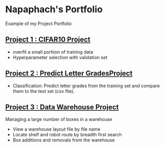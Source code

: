 # Napaphach's Portfolio
Example of my Project Portfolio

## [Project 1 : CIFAR10 Project](https://github.com/NapaphachJ/CIFAR10-Project)
* overfit a small portiion of training data
* Hyperparameter selection with validation set

## [Project 2 : Predict Letter GradesProject](https://github.com/NapaphachJ/Predict-Letter-Grades-Project)
* Classification: Predict letter grades from the training set and compare them to the test set (csv file).

## [Project 3 : Data Warehouse Project](https://github.com/NapaphachJ/Data-Warehouse-Project)
Managing a large number of boxes in a warehouse
* View a warehouse layout file by file name
* Locate shelf and robot route by breadth first search
* Box additions and removals from the warehouse
